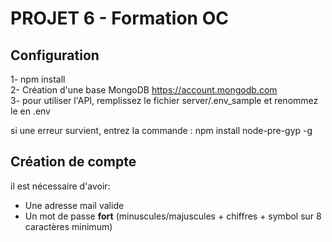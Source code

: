 # PROJET 6 - Formation OC

## Configuration
1- npm install <br />
2- Création d'une base MongoDB https://account.mongodb.com <br />
3- pour utiliser l'API, remplissez le fichier server/.env_sample et renommez le en .env

si une erreur survient, entrez la commande :
npm install node-pre-gyp -g

## Création de compte
il est nécessaire d'avoir: <br />
- Une adresse mail valide <br />
- Un mot de passe <strong>fort</strong> (minuscules/majuscules + chiffres + symbol sur 8 caractères minimum)

